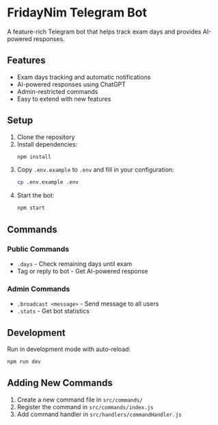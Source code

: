 # FridayNim Telegram Bot

A feature-rich Telegram bot that helps track exam days and provides AI-powered responses.

## Features

- Exam days tracking and automatic notifications
- AI-powered responses using ChatGPT
- Admin-restricted commands
- Easy to extend with new features

## Setup

1. Clone the repository
2. Install dependencies:
   ```bash
   npm install
   ```
3. Copy `.env.example` to `.env` and fill in your configuration:
   ```bash
   cp .env.example .env
   ```
4. Start the bot:
   ```bash
   npm start
   ```

## Commands

### Public Commands
- `.days` - Check remaining days until exam
- Tag or reply to bot - Get AI-powered response

### Admin Commands
- `.broadcast <message>` - Send message to all users
- `.stats` - Get bot statistics

## Development

Run in development mode with auto-reload:
```bash
npm run dev
```

## Adding New Commands

1. Create a new command file in `src/commands/`
2. Register the command in `src/commands/index.js`
3. Add command handler in `src/handlers/commandHandler.js` 